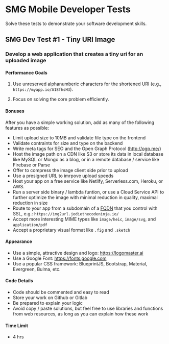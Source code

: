 # SMG Mobile Developer Tests

Solve these tests to demonstrate your software development skills.

## SMG Dev Test #1 - Tiny URI Image

### Develop a web application that creates a tiny uri for an uploaded image

#### Performance Goals

1) Use unreserved alphanumberic characters for the shortened URI (e.g., `https://myapp.io/A18fhsH3`).

2) Focus on solving the core problem efficiently.

#### Bonuses

After you have a simple working solution, add as many of the following features as possible:

- Limit upload size to 10MB and validate file type on the frontend
- Validate contraints for size and type on the backend
- Write meta tags for SEO and the Open Graph Protocol (<http://ogp.me/>) 
- Host the image path on a CDN like S3 or store its data in local database like MySQL or Mongo as a blog, or in a remote database / service like Firebase or Parse
- Offer to compress the image client side prior to upload
- Use a presigned URL to imrpove upload speeds
- Host your app on a free service like Netlify, Serverless.com, Heroku, or AWS.
- Run a server side binary / lambda funtion, or use a Cloud Service API to further optimize the image with minimal reduction in quality, maximal reduction in size
- Route to your app from a subdomain of a [FQDN](https://en.wikipedia.org/wiki/Fully_qualified_domain_name) that you control with SSL, e.g.: `https://img2url.jodiethecodeninja.io/`
- Accept more interesting MIME types like `image/heic`, `image/svg`, and `application/pdf`
- Accept a proprietary visual format like `.fig` and `.sketch`

#### Appearance

- Use a simple, attractive design and logo: <https://logomaster.ai>
- Use a Google Font: <https://fonts.google.com>
- Use a popular CSS framework: BlueprintJS, Bootstrap, Material, Evergreen, Bulma, etc.

#### Code Details

- Code should be commented and easy to read
- Store your work on Github or Gitlab
- Be prepared to explain your logic
- Avoid copy / paste solutions, but feel free to use libraries and functions from web resources, as long as you can explain how these work

#### Time Limit

- 4 hrs


